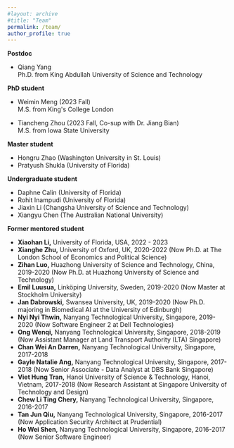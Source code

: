 ```yaml
---
#layout: archive
#title: "Team"
permalink: /team/
author_profile: true
---
```


<b>Postdoc</b> 
- Qiang Yang   
  Ph.D. from King Abdullah University of Science and Technology

<b>PhD student</b>  
- Weimin Meng (2023 Fall)  
  M.S. from King's College London  
  
- Tiancheng Zhou (2023 Fall, Co-sup with Dr. Jiang Bian)    
  M.S. from Iowa State University

<b>Master student</b>   
- Hongru Zhao (Washington University in St. Louis)  
- Pratyush Shukla (University of Florida)

<b>Undergraduate student</b>
- Daphne Calin (University of Florida) 
- Rohit Inampudi (University of Florida)  
- Jiaxin Li (Changsha University of Science and Technology)  
- Xiangyu Chen (The Australian National University)  

<b>Former mentored student</b>  
- <b>Xiaohan Li,</b> University of Florida, USA, 2022 - 2023
- <b>Xianghe Zhu,</b> University of Oxford, UK, 2020-2022 (Now Ph.D. at The London School of Economics and Political Science)
- <b>Zihan Luo,</b> Huazhong University of Science and Technology, China, 2019-2020 (Now Ph.D. at Huazhong University of Science and Technology)
- <b>Emil Luusua,</b> Linköping University, Sweden, 2019-2020 (Now Master at Stockholm University)
- <b>Jan Dabrowski,</b> Swansea University, UK, 2019-2020 (Now Ph.D. majoring in Biomedical AI at the University of Edinburgh)
- <b>Nyi Nyi Thwin,</b> Nanyang Technological University, Singapore, 2019-2020 (Now Software Engineer 2 at Dell Technologies)  
- <b>Ong Wenqi,</b> Nanyang Technological University, Singapore, 2018-2019 (Now Assistant Manager at Land Transport Authority (LTA) Singapore)
- <b>Chan Wei An Darren,</b> Nanyang Technological University, Singapore, 2017-2018     
- <b>Gayle Natalie Ang,</b> Nanyang Technological University, Singapore, 2017-2018 (Now Senior Associate - Data Analyst at DBS Bank Singapore)    
- <b>Viet Hung Tran,</b> Hanoi University of Science & Technology, Hanoi, Vietnam, 2017-2018 (Now Research Assistant at Singapore University of Technology and Design) 
- <b>Chew Li Ting Chery,</b> Nanyang Technological University, Singapore, 2016-2017   
- <b>Tan Jun Qiu,</b> Nanyang Technological University, Singapore, 2016-2017 (Now Application Security Architect at Prudential)  
- <b>Ho Wei Shen,</b> Nanyang Technological University, Singapore, 2016-2017 (Now Senior Software Engineer)
